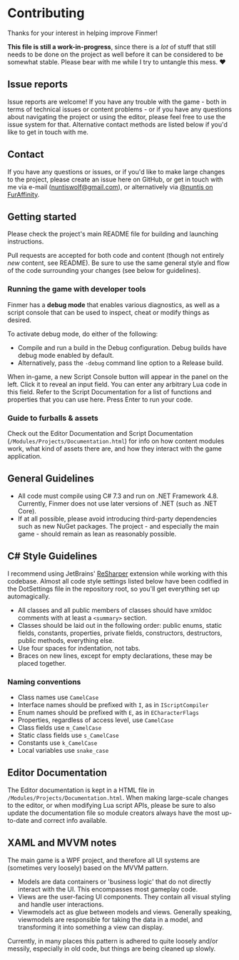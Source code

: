 # Contributing

Thanks for your interest in helping improve Finmer!

**This file is still a work-in-progress**, since there is a *lot* of stuff that still needs to be done on the project as well before it can be considered to be somewhat stable. Please bear with me while I try to untangle this mess. :heart:

## Issue reports

Issue reports are welcome! If you have any trouble with the game - both in terms of technical issues or content problems - or if you have any questions about navigating the project or using the editor, please feel free to use the issue system for that. Alternative contact methods are listed below if you'd like to get in touch with me.

## Contact

If you have any questions or issues, or if you'd like to make large changes to the project, please create an issue here on GitHub, or get in touch with me via e-mail (nuntiswolf@gmail.com), or alternatively via [@nuntis on FurAffinity](https://www.furaffinity.net/user/nuntis/).

## Getting started

Please check the project's main README file for building and launching instructions.

Pull requests are accepted for both code and content (though not entirely _new_ content, see README). Be sure to use the same general style and flow of the code surrounding your changes (see below for guidelines).

### Running the game with developer tools

Finmer has a **debug mode** that enables various diagnostics, as well as a script console that can be used to inspect, cheat or modify things as desired.

To activate debug mode, do either of the following:

- Compile and run a build in the Debug configuration. Debug builds have debug mode enabled by default.
- Alternatively, pass the `-debug` command line option to a Release build.

When in-game, a new Script Console button will appear in the panel on the left. Click it to reveal an input field. You can enter any arbitrary Lua code in this field. Refer to the Script Documentation for a list of functions and properties that you can use here. Press Enter to run your code.

### Guide to furballs & assets

Check out the Editor Documentation and Script Documentation (`/Modules/Projects/Documentation.html`) for info on how content modules work, what kind of assets there are, and how they interact with the game application.

## General Guidelines

- All code must compile using C# 7.3 and run on .NET Framework 4.8. Currently, Finmer does not use later versions of .NET (such as .NET Core).
- If at all possible, please avoid introducing third-party dependencies such as new NuGet packages. The project - and especially the main game - should remain as lean as reasonably possible.

## C# Style Guidelines

I recommend using JetBrains' [ReSharper](https://www.jetbrains.com/resharper/) extension while working with this codebase. Almost all code style settings listed below have been codified in the DotSettings file in the repository root, so you'll get everything set up automagically.

- All classes and all public members of classes should have xmldoc comments with at least a `<summary>` section.
- Classes should be laid out in the following order: public enums, static fields, constants, properties, private fields, constructors, destructors, public methods, everything else.
- Use four spaces for indentation, not tabs.
- Braces on new lines, except for empty declarations, these may be placed together.

### Naming conventions

- Class names use `CamelCase`
- Interface names should be prefixed with `I`, as in `IScriptCompiler`
- Enum names should be prefixed with `E`, as in `ECharacterFlags`
- Properties, regardless of access level, use `CamelCase`
- Class fields use `m_CamelCase`
- Static class fields use `s_CamelCase`
- Constants use `k_CamelCase`
- Local variables use `snake_case`

## Editor Documentation

The Editor documentation is kept in a HTML file in `/Modules/Projects/Documentation.html`. When making large-scale changes to the editor, or when modifying Lua script APIs, please be sure to also update the documentation file so module creators always have the most up-to-date and correct info available.

## XAML and MVVM notes

The main game is a WPF project, and therefore all UI systems are (sometimes very loosely) based on the MVVM pattern.

- Models are data containers or 'business logic' that do not directly interact with the UI. This encompasses most gameplay code.
- Views are the user-facing UI components. They contain all visual styling and handle user interactions.
- Viewmodels act as glue between models and views. Generally speaking, viewmodels are responsible for taking the data in a model, and transforming it into something a view can display.

Currently, in many places this pattern is adhered to quite loosely and/or messily, especially in old code, but things are being cleaned up slowly.
